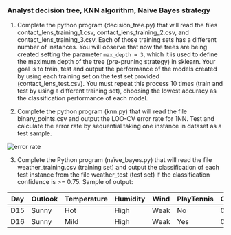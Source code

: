 ### Analyst decision tree, KNN algorithm, Naive Bayes strategy

1. Complete the python program (decision_tree.py) that will read the files contact_lens_training_1.csv, contact_lens_training_2.csv, and contact_lens_training_3.csv. Each of those training sets has a different number of instances. You will observe that now the trees are being created setting the parameter `max_depth = 3`, which it is used to define the maximum depth of the tree (pre-pruning strategy) in sklearn. Your goal is to train, test and output the performance of the models created by using each training set on the test set provided (contact_lens_test.csv). You must repeat this process 10 times (train and test by using a different training set), choosing the lowest accuracy as the classification performance of each model. 

2. Complete the python program (knn.py) that will read the file binary_points.csv and output the LOO-CV error rate for 1NN. Test and calculate the error rate by sequential taking one instance in dataset as a test sample.
<img src="https://latex.codecogs.com/svg.latex?\Large&space;errorrate=\frac{totalerrors}{totalpredicts}" title="error rate" />

3. Complete the Python program (naïve_bayes.py) that will read the file weather_training.csv (training set) and output the classification of each test instance from the file weather_test (test set) if the classification confidence is >= 0.75. Sample of output: 

  | Day | Outlook | Temperature | Humidity | Wind | PlayTennis | Confidence |
  |-----|---------|-------------|----------|------|------------|------------|
  | D15 | Sunny   | Hot         | High     | Weak | No         | 0.86       |
  | D16 | Sunny   | Mild        | High     | Weak | Yes        | 0.78       |


